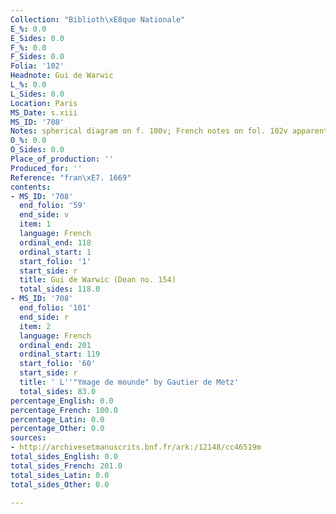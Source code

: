 ```yaml
---
Collection: "Biblioth\xE8que Nationale"
E_%: 0.0
E_Sides: 0.0
F_%: 0.0
F_Sides: 0.0
Folia: '102'
Headnote: Gui de Warwic
L_%: 0.0
L_Sides: 0.0
Location: Paris
MS_Date: s.xiii
MS_ID: '708'
Notes: spherical diagram on f. 100v; French notes on fol. 102v apparently added later
O_%: 0.0
O_Sides: 0.0
Place_of_production: ''
Produced_for: ''
Reference: "fran\xE7. 1669"
contents:
- MS_ID: '708'
  end_folio: '59'
  end_side: v
  item: 1
  language: French
  ordinal_end: 118
  ordinal_start: 1
  start_folio: '1'
  start_side: r
  title: Gui de Warwic (Dean no. 154)
  total_sides: 118.0
- MS_ID: '708'
  end_folio: '101'
  end_side: r
  item: 2
  language: French
  ordinal_end: 201
  ordinal_start: 119
  start_folio: '60'
  start_side: r
  title: ' L''"Ymage de mounde" by Gautier de Metz'
  total_sides: 83.0
percentage_English: 0.0
percentage_French: 100.0
percentage_Latin: 0.0
percentage_Other: 0.0
sources:
- http://archivesetmanuscrits.bnf.fr/ark:/12148/cc46519m
total_sides_English: 0.0
total_sides_French: 201.0
total_sides_Latin: 0.0
total_sides_Other: 0.0

---
```

